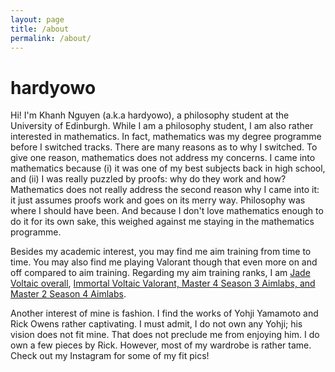 ```yaml
---
layout: page
title: /about
permalink: /about/
---
```


# hardyowo

Hi! I'm Khanh Nguyen (a.k.a hardyowo), a philosophy student at the University of Edinburgh. While I am a philosophy student, I am also rather interested in mathematics. In fact, mathematics was my degree programme before I switched tracks. There are many reasons as to why I switched. To give one reason, mathematics does not address my concerns. I came into mathematics because (i) it was one of my best subjects back in high school, and (ii) I was really puzzled by proofs: why do they work and how? Mathematics does not really address the second reason why I came into it: it just assumes proofs work and goes on its merry way. Philosophy was where I should have been. And because I don't love mathematics enough to do it for its own sake, this weighed against me staying in the mathematics programme.

Besides my academic interest, you may find me aim training from time to time. You may also find me playing Valorant though that even more on and off compared to aim training. Regarding my aim training ranks, I am [Jade Voltaic overall](https://docs.google.com/spreadsheets/d/e/2PACX-1vR90ShbX2dZto-6FZAVTSaXRc07-TaTszaUbE1KnM97zhPp6a4udKFx3EnVZ3ES0QPGj2y140uBu_p8/pubhtml), [Immortal Voltaic Valorant, Master 4 Season 3 Aimlabs, and Master 2 Season 4 Aimlabs](https://aimlab-stats.com/profile/hardyowo).

Another interest of mine is fashion. I find the works of Yohji Yamamoto and Rick Owens rather captivating. I must admit, I do not own any Yohji; his vision does not fit mine. That does not preclude me from enjoying him. I do own a few pieces by Rick. However, most of my wardrobe is rather tame. Check out my Instagram for some of my fit pics!
